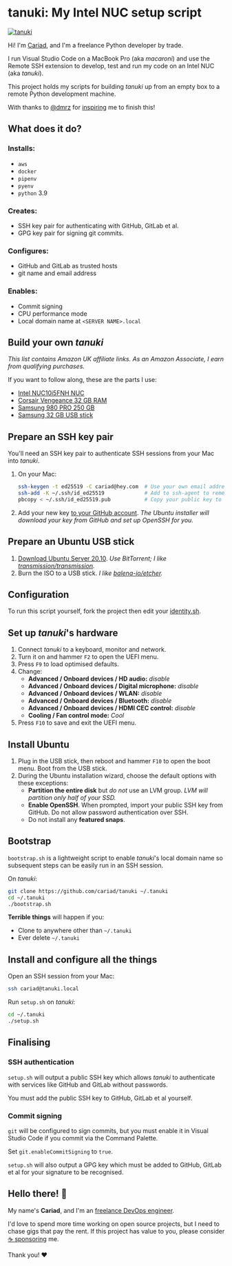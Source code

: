 # tanuki: My Intel NUC setup script

[![tanuki](https://github.com/cariad/tanuki/actions/workflows/ci.yml/badge.svg)](https://github.com/cariad/tanuki/actions/workflows/ci.yml)

Hi! I'm [Cariad](https://cariad.io), and I'm a freelance Python developer by trade.

I run Visual Studio Code on a MacBook Pro (aka _macaroni_) and use the Remote SSH extension to develop, test and run my code on an Intel NUC (aka _tanuki_).

This project holds my scripts for building _tanuki_ up from an empty box to a remote Python development machine.

With thanks to [@dmrz](https://github.com/dmrz) for [inspiring](https://dimamoroz.com/2021/03/09/intel-nuc-for-development/) me to finish this!

## What does it do?

### Installs:

- `aws`
- `docker`
- `pipenv`
- `pyenv`
- `python` 3.9

### Creates:

- SSH key pair for authenticating with GitHub, GitLab et al.
- GPG key pair for signing git commits.

### Configures:

- GitHub and GitLab as trusted hosts
- git name and email address

### Enables:

- Commit signing
- CPU performance mode
- Local domain name at `<SERVER NAME>.local`

## Build your own _tanuki_

_This list contains Amazon UK affiliate links. As an Amazon Associate, I earn from qualifying purchases._

If you want to follow along, these are the parts I use:

- [Intel NUC10i5FNH NUC](https://amzn.to/3d1HEud)
- [Corsair Vengeance 32 GB RAM](https://amzn.to/3r8yqkF)
- [Samsung 980 PRO 250 GB](https://amzn.to/3ccXYcm)
- [Samsung 32 GB USB stick](https://amzn.to/3lEV7Mg)

## Prepare an SSH key pair

You'll need an SSH key pair to authenticate SSH sessions from your Mac into _tanuki_.

1. On your Mac:

    ```bash
    ssh-keygen -t ed25519 -C cariad@hey.com  # Use your own email address
    ssh-add -K ~/.ssh/id_ed25519             # Add to ssh-agent to remember your passphrase
    pbcopy < ~/.ssh/id_ed25519.pub           # Copy your public key to the clipboard
    ```

1. Add your new key [to your GitHub account](https://github.com/settings/ssh/new). _The Ubuntu installer will download your key from GitHub and set up OpenSSH for you._

## Prepare an Ubuntu USB stick

1. [Download Ubuntu Server 20.10](https://ubuntu.com/download/server#downloads). _Use BitTorrent; I like [transmission/transmission](https://github.com/transmission/transmission)._
1. Burn the ISO to a USB stick. _I like [balena-io/etcher](https://github.com/balena-io/etcher)._

## Configuration

To run this script yourself, fork the project then edit your [identity.sh](identity.sh).

## Set up _tanuki_'s hardware

1. Connect _tanuki_ to a keyboard, monitor and network.
1. Turn it on and hammer `F2` to open the UEFI menu.
1. Press `F9` to load optimised defaults.
1. Change:
    - **Advanced / Onboard devices / HD audio:** _disable_
    - **Advanced / Onboard devices / Digital microphone:** _disable_
    - **Advanced / Onboard devices / WLAN:** _disable_
    - **Advanced / Onboard devices / Bluetooth:** _disable_
    - **Advanced / Onboard devices / HDMI CEC control:** _disable_
    - **Cooling / Fan control mode:** _Cool_
1. Press `F10` to save and exit the UEFI menu.

## Install Ubuntu

1. Plug in the USB stick, then reboot and hammer `F10` to open the boot menu. Boot from the USB stick.
1. During the Ubuntu installation wizard, choose the default options with these exceptions:
    - **Partition the entire disk** but _do not_ use an LVM group. _LVM will partition only half of your SSD._
    - **Enable OpenSSH**. When prompted, import your public SSH key from GitHub. Do not allow password authentication over SSH.
    - Do not install any **featured snaps**.

## Bootstrap

`bootstrap.sh` is a lightweight script to enable _tanuki_'s local domain name so subsequent steps can be easily run in an SSH session.

On _tanuki_:

```bash
git clone https://github.com/cariad/tanuki ~/.tanuki
cd ~/.tanuki
./bootstrap.sh
```

**Terrible things** will happen if you:

- Clone to anywhere other than `~/.tanuki`
- Ever delete `~/.tanuki`

## Install and configure all the things

Open an SSH session from your Mac:

```bash
ssh cariad@tanuki.local
```

Run `setup.sh` on _tanuki_:

```bash
cd ~/.tanuki
./setup.sh
```

## Finalising

### SSH authentication

`setup.sh` will output a public SSH key which allows _tanuki_ to authenticate with services like GitHub and GitLab without passwords.

You must add the public SSH key to GitHub, GitLab et al yourself.

### Commit signing

`git` will be configured to sign commits, but you must enable it in Visual Studio Code if you commit via the Command Palette.

Set `git.enableCommitSigning` to `true`.

`setup.sh` will also output a GPG key which must be added to GitHub, GitLab et al for your signature to be recognised.

## Hello there! 🎉

My name's **Cariad**, and I'm an [freelance DevOps engineer](https://cariad.io).

I'd love to spend more time working on open source projects, but I need to chase gigs that pay the rent. If this project has value to you, please consider [☕️ sponsoring](https://github.com/sponsors/cariad) me.

Thank you! ❤️
